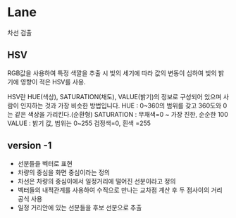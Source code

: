 # Lane
차선 검출

## HSV
RGB값을 사용하여 특정 색깔을 추출 시 빛의 세기에 따라 값의 변동이 심하여 빛의 밝기에 영향이 적은 HSV를 사용.

HSV란 HUE(색상), SATURATION(채도), VALUE(밝기)의 정보로 구성되어 있으며 사람이 인지하는 것과 가장 비슷한 방법입니다.
HUE : 0~360의 범위를 갖고 360도와 0는 같은 색상을 가리킨다.(순환형)
SATURATION : 무채색=0 ~ 가장 진한, 순순한 100
VALUE : 밝기 값, 범위는 0~255 검정색=0, 흰색 =255

## version -1
- 선분들을 벡터로 표현
- 차량의 중심을 화면 중심이라는 정의
- 차선은 차량의 중심이에서 일정거리에 떨어진 선분이라고 정의
- 벡터들의 내적관계를 사용하여 수직으로 만나는 교차점 계산 후 두 점사이의 거리 공식 사용
- 일정 거리안에 있는 선분들을 후보 선분으로 추출 

